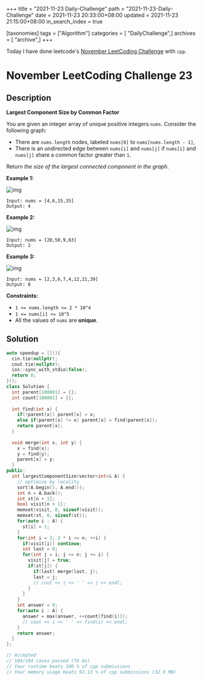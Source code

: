 +++
title = "2021-11-23 Daily-Challenge"
path = "2021-11-23-Daily-Challenge"
date = 2021-11-23 20:33:00+08:00
updated = 2021-11-23 21:15:00+08:00
in_search_index = true

[taxonomies]
tags = ["Algorithm"]
categories = [ "DailyChallenge",]
archives = [ "archive",]
+++

Today I have done leetcode's [November LeetCoding Challenge](https://leetcode.com/problems/largest-component-size-by-common-factor/) with `cpp`.

<!-- more -->

# November LeetCoding Challenge 23

## Description

**Largest Component Size by Common Factor**

You are given an integer array of unique positive integers `nums`. Consider the following graph:

- There are `nums.length` nodes, labeled `nums[0]` to `nums[nums.length - 1]`,
- There is an undirected edge between `nums[i]` and `nums[j]` if `nums[i]` and `nums[j]` share a common factor greater than `1`.

Return *the size of the largest connected component in the graph*.

 

**Example 1:**

![img](https://assets.leetcode.com/uploads/2018/12/01/ex1.png)

```
Input: nums = [4,6,15,35]
Output: 4
```

**Example 2:**

![img](https://assets.leetcode.com/uploads/2018/12/01/ex2.png)

```
Input: nums = [20,50,9,63]
Output: 2
```

**Example 3:**

![img](https://assets.leetcode.com/uploads/2018/12/01/ex3.png)

```
Input: nums = [2,3,6,7,4,12,21,39]
Output: 8
```

 

**Constraints:**

- `1 <= nums.length <= 2 * 10^4`
- `1 <= nums[i] <= 10^5`
- All the values of `nums` are **unique**.

## Solution

``` cpp
auto speedup = [](){
  cin.tie(nullptr);
  cout.tie(nullptr);
  ios::sync_with_stdio(false);
  return 0;
}();
class Solution {
  int parent[100001] = {};
  int count[100001] = {};
  
  int find(int x) {
    if(!parent[x]) parent[x] = x;
    else if(parent[x] != x) parent[x] = find(parent[x]);
    return parent[x];
  }
  
  void merge(int x, int y) {
    x = find(x);
    y = find(y);
    parent[x] = y;
  }
public:
  int largestComponentSize(vector<int>& A) {
    // optimize by locality
    sort(A.begin(), A.end());
    int n = A.back();
    int st[n + 1];
    bool visit[n + 1];
    memset(visit, 0, sizeof(visit));
    memset(st, 0, sizeof(st));
    for(auto i : A) {
      st[i] = 1;
    }
    for(int i = 2; 2 * i <= n; ++i) {
      if(visit[i]) continue;
      int last = 0;
      for(int j = i; j <= n; j += i) {
        visit[j] = true;
        if(st[j]) {
          if(last) merge(last, j);
          last = j;
          // cout << i << ' ' << j << endl;
        }  
      }
    }
    int answer = 0;
    for(auto i : A) {
      answer = max(answer, ++count[find(i)]);
      // cout << i << ' ' << find(i) << endl;
    }
    return answer;
  }
};

// Accepted
// 104/104 cases passed (76 ms)
// Your runtime beats 100 % of cpp submissions
// Your memory usage beats 92.13 % of cpp submissions (32.9 MB)
```
